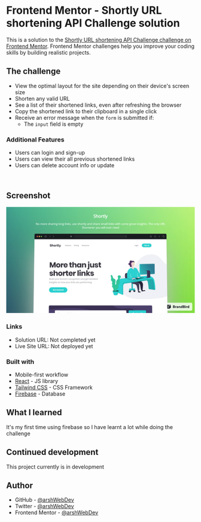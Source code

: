# Frontend Mentor - Shortly URL shortening API Challenge solution

This is a solution to the [Shortly URL shortening API Challenge challenge on Frontend Mentor](https://www.frontendmentor.io/challenges/url-shortening-api-landing-page-2ce3ob-G). Frontend Mentor challenges help you improve your coding skills by building realistic projects.

## The challenge

- View the optimal layout for the site depending on their device's screen size
- Shorten any valid URL
- See a list of their shortened links, even after refreshing the browser
- Copy the shortened link to their clipboard in a single click
- Receive an error message when the `form` is submitted if:
  - The `input` field is empty

### Additional Features

- Users can login and sign-up
- Users can view their all previous shortened links
- Users can delete account info or update

<br>

## Screenshot

![](./public/shortly.png)

### Links

- Solution URL: Not completed yet
- Live Site URL: Not deployed yet

### Built with

- Mobile-first workflow
- [React](https://reactjs.org/) - JS library
- [Tailwind CSS](https://tailwindcss.com) - CSS Framework
- [Firebase](https://firebase.google.com) - Database

## What I learned

It's my first time using firebase so I have learnt a lot while doing the challenge

## Continued development

This project currently is in development

## Author

- GitHub - [@arshWebDev](https://github.com/arshWebDev)
- Twitter - [@arshWebDev](https://www.twitter.com/arshWebDev)
- Frontend Mentor - [@arshWebDev](https://www.frontendmentor.io/profile/arshWebDev)
